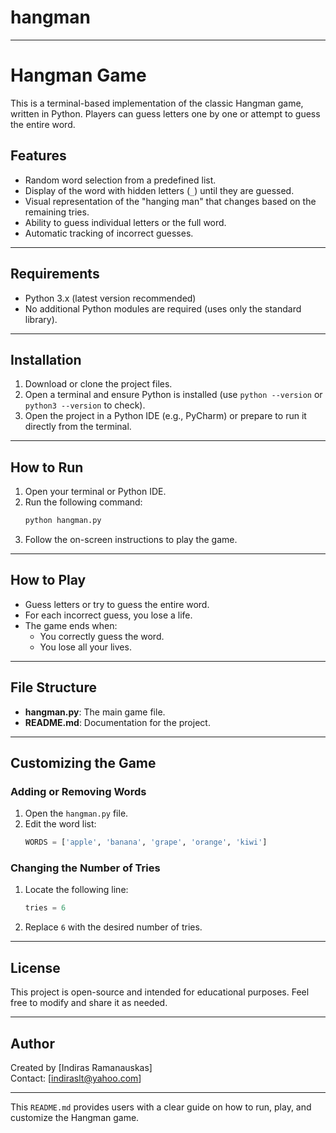 # hangman


---

# Hangman Game

This is a terminal-based implementation of the classic Hangman game, written in Python. Players can guess letters one by one or attempt to guess the entire word.

## Features
- Random word selection from a predefined list.
- Display of the word with hidden letters (`_`) until they are guessed.
- Visual representation of the "hanging man" that changes based on the remaining tries.
- Ability to guess individual letters or the full word.
- Automatic tracking of incorrect guesses.

---

## Requirements
- Python 3.x (latest version recommended)
- No additional Python modules are required (uses only the standard library).

---

## Installation
1. Download or clone the project files.
2. Open a terminal and ensure Python is installed (use `python --version` or `python3 --version` to check).
3. Open the project in a Python IDE (e.g., PyCharm) or prepare to run it directly from the terminal.

---

## How to Run
1. Open your terminal or Python IDE.
2. Run the following command:
   ```bash
   python hangman.py
   ```
3. Follow the on-screen instructions to play the game.

---

## How to Play
- Guess letters or try to guess the entire word.
- For each incorrect guess, you lose a life.
- The game ends when:
  - You correctly guess the word.
  - You lose all your lives.

---

## File Structure
- **hangman.py**: The main game file.
- **README.md**: Documentation for the project.

---

## Customizing the Game
### Adding or Removing Words
1. Open the `hangman.py` file.
2. Edit the word list:
   ```python
   WORDS = ['apple', 'banana', 'grape', 'orange', 'kiwi']
   ```

### Changing the Number of Tries
1. Locate the following line:
   ```python
   tries = 6
   ```
2. Replace `6` with the desired number of tries.

---

## License
This project is open-source and intended for educational purposes. Feel free to modify and share it as needed.

---

## Author
Created by [Indiras Ramanauskas]  
Contact: [indiraslt@yahoo.com]

---

This `README.md` provides users with a clear guide on how to run, play, and customize the Hangman game.